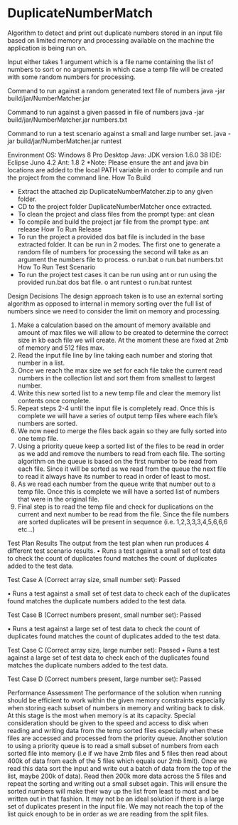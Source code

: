 # DuplicateNumberMatch

Algorithm to detect and print out duplicate numbers stored in an input file based on limited memory 
and processing available on the machine the application is being run on.  

Input either takes 1 argument which is a file name containing the list of numbers to sort or no arguments
in which case a temp file will be created with some random numbers for processing.
 
Command to run against a random generated text file of numbers
java -jar build/jar/NumberMatcher.jar

Command to run against a given passed in file of numbers
java -jar build/jar/NumberMatcher.jar numbers.txt

Command to run a test scenario against a small and large number set.
java -jar build/jar/NumberMatcher.jar runtest

Environment
OS: Windows 8 Pro Desktop
Java: JDK version 1.6.0 38
IDE: Eclipse Juno 4.2
Ant: 1.8 2
*Note:  Please ensure the ant and java bin locations are added to the local PATH variable in order to compile and run the project from the command line.
How To Build
-	Extract the attached zip DuplicateNumberMatcher.zip to any given folder.
-	CD to the project folder DuplicateNumberMatcher once extracted.
-	To clean the project and class files from the prompt type:
ant clean
-	To compile and build the project jar file from the prompt type:
ant release
How To Run Release
-	To run the project a provided dos bat file is included in the base extracted folder. It can be run in 2 modes. The first one to generate a random file of numbers for processing the second will take as an argument the numbers file to process.
o	run.bat 
o	run.bat numbers.txt
How To Run Test Scenario
-	To run the project test cases it can be run using ant or run using the provided run.bat dos bat file. 
o	ant runtest
o	run.bat runtest






Design Decisions
The design approach taken is to use an external sorting algorithm as opposed to internal in memory sorting over the full list of numbers since we need to consider the limit on memory and processing.
1.	Make a calculation based on the amount of memory available and amount of max files we will allow to be created to determine the correct size in kb each file we will create. At the moment these are fixed at 2mb of memory and 512 files max.
2.	Read the input file line by line taking each number and storing that number in a list. 
3.	Once we reach the max size we set for each file take the current read numbers in the collection list and sort them from smallest to largest number. 
4.	Write this new sorted list to a new temp file and clear the memory list contents once complete.
5.	Repeat steps 2-4 until the input file is completely read. Once this is complete we will have a series of output temp files where each file’s numbers are sorted.
6.	We now need to merge the files back again so they are fully sorted into one temp file.
7.	Using a priority queue keep a sorted list of the files to be read in order as we add and remove the numbers to read from each file.  The sorting algorithm on the queue is based on the first number to be read from each file. Since it will be sorted as we read from the queue the next file to read it always have its number to read in order of least to most.
8.	As we read each number from the queue write that number out to a temp file. Once this is complete we will have a sorted list of numbers that were in the original file.
9.	Final step is to read the temp file and check for duplications on the current and next number to be read from the file. Since the file numbers are sorted duplicates will be present in sequence (i.e. 1,2,3,3,3,4,5,6,6,6 etc…)

Test Plan Results
The output from the test plan when run produces 4 different test scenario results.
•	Runs a test against a small set of test data to check the count of duplicates found matches the count of duplicates added to the test data.

Test Case A (Correct array size, small number set): Passed

•	Runs a test against a small set of test data to check each of the duplicates found matches the duplicate numbers added to the test data.

Test Case B (Correct numbers present, small number set): Passed

•	Runs a test against a large set of test data to check the count of duplicates found matches the count of duplicates added to the test data.

Test Case C (Correct array size, large number set): Passed
•	Runs a test against a large set of test data to check each of the duplicates found matches the duplicate numbers added to the test data.

Test Case D (Correct numbers present, large number set): Passed

Performance Assessment
The performance of the solution when running should be efficient to work within the given memory constraints especially when storing each subset of numbers in memory and writing back to disk. At this stage is the most when memory is at its capacity. Special consideration should be given to the speed and access to disk when reading and writing data from the temp sorted files especially when these files are accessed and processed from the priority queue.
Another solution to using a priority queue is to read a small subset of numbers from each sorted file into memory (i.e if we have 2mb files and 5 files then read about 400k of data from each of the 5 files which equals our 2mb limit). Once we read this data sort the input and write out a batch of data from the top of the list, maybe 200k of data). Read then 200k more data across the 5 files and repeat the sorting and writing out a small subset again. This will ensure the sorted numbers will make their way up the list from least to most and be written out in that fashion. It may not be an ideal solution if there is a large set of duplicates present in the input file. We may not reach the top of the list quick enough to be in order as we are reading from the split files.

